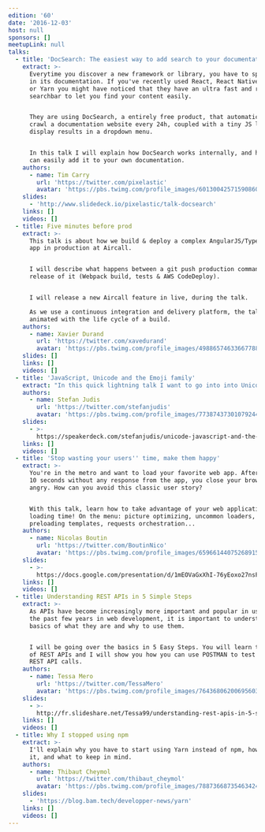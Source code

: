 ```yaml
---
edition: '60'
date: '2016-12-03'
host: null
sponsors: []
meetupLink: null
talks:
  - title: 'DocSearch: The easiest way to add search to your documentation'
    extract: >-
      Everytime you discover a new framework or library, you have to spend time
      in its documentation. If you've recently used React, React Native, Eslint
      or Yarn you might have noticed that they have an ultra fast and relevant
      searchbar to let you find your content easily.


      They are using DocSearch, a entirely free product, that automatically
      crawl a documentation website every 24h, coupled with a tiny JS library to
      display results in a dropdown menu.


      In this talk I will explain how DocSearch works internally, and how you
      can easily add it to your own documentation.
    authors:
      - name: Tim Carry
        url: 'https://twitter.com/pixelastic'
        avatar: 'https://pbs.twimg.com/profile_images/601300425715908608/0Z1RJjQ8.jpg'
    slides:
      - 'http://www.slidedeck.io/pixelastic/talk-docsearch'
    links: []
    videos: []
  - title: Five minutes before prod
    extract: >-
      This talk is about how we build & deploy a complex AngularJS/TypeScript
      app in production at Aircall.


      I will describe what happens between a git push production command and the
      release of it (Webpack build, tests & AWS CodeDeploy).


      I will release a new Aircall feature in live, during the talk.

      As we use a continuous integration and delivery platform, the talk will be
      animated with the life cycle of a build.
    authors:
      - name: Xavier Durand
        url: 'https://twitter.com/xavedurand'
        avatar: 'https://pbs.twimg.com/profile_images/498865746336677889/uPbV2xob.jpeg'
    slides: []
    links: []
    videos: []
  - title: 'JavaScript, Unicode and the Emoji family'
    extract: "In this quick lightning talk I want to go into into Unicode and have a look at Emojis specifically. How does JavaScript treat Unicode and why do the following examples work?\n\nWhy does this work?\n[...'\U0001F468‍\U0001F469‍\U0001F466'] // [\"\U0001F468\", \"‍\", \"\U0001F469\", \"‍\", \"\U0001F466\"]\n\nAnd what's the deal with this?\n'\U0001F468‍\U0001F469‍\U0001F466'.length // 8\n"
    authors:
      - name: Stefan Judis
        url: 'https://twitter.com/stefanjudis'
        avatar: 'https://pbs.twimg.com/profile_images/773874373010792448/K74ngFDn.jpg'
    slides:
      - >-
        https://speakerdeck.com/stefanjudis/unicode-javascript-and-the-emoji-family
    links: []
    videos: []
  - title: 'Stop wasting your users'' time, make them happy'
    extract: >-
      You're in the metro and want to load your favorite web app. After waiting
      10 seconds without any response from the app, you close your browser,
      angry. How can you avoid this classic user story?


      With this talk, learn how to take advantage of your web application
      loading time! On the menu: picture optimizing, uncommon loaders,
      preloading templates, requests orchestration...
    authors:
      - name: Nicolas Boutin
        url: 'https://twitter.com/BoutinNico'
        avatar: 'https://pbs.twimg.com/profile_images/659661440752689152/gNTlt8mR.jpg'
    slides:
      - >-
        https://docs.google.com/presentation/d/1mEOVaGxXhI-76yEoxo27nsFwdLlSNledGHtYc4eVUUo/edit#slide=id.g19e2d9ed18_0_167
    links: []
    videos: []
  - title: Understanding REST APIs in 5 Simple Steps
    extract: >-
      As APIs have become increasingly more important and popular in usage in
      the past few years in web development, it is important to understand the
      basics of what they are and why to use them.


      I will be going over the basics in 5 Easy Steps. You will learn the basics
      of REST APIs and I will show you how you can use POSTMAN to test making
      REST API calls.
    authors:
      - name: Tessa Mero
        url: 'https://twitter.com/TessaMero'
        avatar: 'https://pbs.twimg.com/profile_images/764368062006956032/RGodUDcE.jpg'
    slides:
      - >-
        http://fr.slideshare.net/Tessa99/understanding-rest-apis-in-5-simple-steps-69937208
    links: []
    videos: []
  - title: Why I stopped using npm
    extract: >-
      I'll explain why you have to start using Yarn instead of npm, how to do
      it, and what to keep in mind.
    authors:
      - name: Thibaut Cheymol
        url: 'https://twitter.com/thibaut_cheymol'
        avatar: 'https://pbs.twimg.com/profile_images/788736687354634240/GuLeEW9K.jpg'
    slides:
      - 'https://blog.bam.tech/developper-news/yarn'
    links: []
    videos: []
---
```



